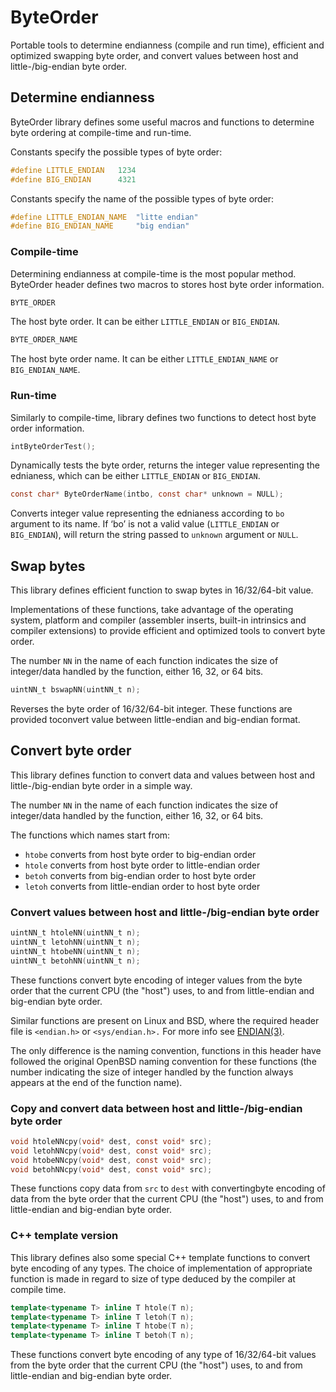 # ByteOrder #

Portable tools to determine endianness (compile and run time), efficient and
optimized swapping byte order, and convert values between host and
little-/big-endian byte order.


## Determine endianness ##

ByteOrder library defines some useful macros and functions to determine byte
ordering at compile-time and run-time.

Constants specify the possible types of byte order:
```c
#define LITTLE_ENDIAN	1234
#define BIG_ENDIAN		4321
```

Constants specify the name of the possible types of byte order:
```c
#define LITTLE_ENDIAN_NAME	"litte endian"
#define BIG_ENDIAN_NAME		"big endian"
```


### Compile-time ###

Determining endianness at compile-time is the most popular method.
ByteOrder header defines two macros to stores host byte order information.

```c
BYTE_ORDER
```
The host byte order. It can be either `LITTLE_ENDIAN` or `BIG_ENDIAN`.

```c
BYTE_ORDER_NAME
```
The host byte order name. It can be either `LITTLE_ENDIAN_NAME` or `BIG_ENDIAN_NAME`.


### Run-time ###

Similarly to compile-time, library defines two functions to detect
host byte order information.

```c
intByteOrderTest();
```
Dynamically tests the byte order, returns the integer value representing the
ednianess, which can be either `LITTLE_ENDIAN` or `BIG_ENDIAN`.

```c
const char* ByteOrderName(intbo, const char* unknown = NULL);
```
Converts integer value representing the ednianess according to `bo` argument to
its name. If ‘bo’ is not a valid value (`LITTLE_ENDIAN` or `BIG_ENDIAN`), will
return the string passed to `unknown` argument or `NULL`.


## Swap bytes ##

This library defines efficient function to swap bytes in 16/32/64-bit value.

Implementations of these functions, take advantage of the operating system,
platform and compiler (assembler inserts, built-in intrinsics and compiler
extensions) to provide efficient and optimized tools to convert byte order.

The number `NN` in the name of each function indicates the size of integer/data
handled by the function, either 16, 32, or 64 bits.

```c
uintNN_t bswapNN(uintNN_t n);
```

Reverses the byte order of 16/32/64-bit integer. These functions are provided
toconvert value between little-endian and big-endian format.


## Convert byte order ##

This library defines function to convert data and values between host and
little-/big-endian byte order in a simple way.

The number `NN` in the name of each function indicates the size of integer/data
handled by the function, either 16, 32, or 64 bits.

The functions which names start from:
 - `htobe` converts from host byte order to big-endian order
 - `htole` converts from host byte order to little-endian order
 - `betoh` converts from big-endian order to host byte order
 - `letoh` converts from little-endian order to host byte order


### Convert values between host and little-/big-endian byte order ###

```c
uintNN_t htoleNN(uintNN_t n);
uintNN_t letohNN(uintNN_t n);
uintNN_t htobeNN(uintNN_t n);
uintNN_t betohNN(uintNN_t n);
```

These functions convert byte encoding of integer values from the byte
order that the current CPU (the "host") uses, to and from little-endian and
big-endian byte order.

Similar functions are present on Linux and BSD, where the required
header file is `<endian.h>` or `<sys/endian.h>.` For more info see
[ENDIAN(3)](http://www.kernel.org/doc/man-pages/online/pages/man3/endian.3.html).

The only difference is the naming convention, functions in this header have
followed the original OpenBSD naming convention for these functions
(the number indicating the size of integer handled by the function always
appears at the end of the function name).


### Copy and convert data between host and little-/big-endian byte order ###

```c
void htoleNNcpy(void* dest, const void* src);
void letohNNcpy(void* dest, const void* src);
void htobeNNcpy(void* dest, const void* src);
void betohNNcpy(void* dest, const void* src);
```

These functions copy data from `src` to `dest` with convertingbyte encoding of
data from the byte order that the current CPU (the "host") uses, to and from
little-endian and big-endian byte order.


### C++ template version ###

This library defines also some special C++ template functions to convert byte
encoding of any types. The choice of implementation of appropriate function is
made in regard to size of type deduced by the compiler at compile time.

```c++
template<typename T> inline T htole(T n);
template<typename T> inline T letoh(T n);
template<typename T> inline T htobe(T n);
template<typename T> inline T betoh(T n);
```

These functions convert byte encoding of any type of 16/32/64-bit values
from the byte order that the current CPU (the "host") uses, to and from
little-endian and big-endian byte order.
